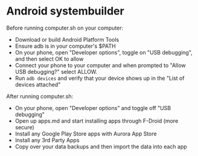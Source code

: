 # Android systembuilder

Before running computer.sh on your computer:
- Download or build Android Platform Tools
- Ensure adb is in your computer's $PATH
- On your phone, open "Developer options", toggle on "USB debugging", and then select OK to allow
- Connect your phone to your computer and when prompted to "Allow USB debugging?" select ALLOW.
- Run `adb devices` and verify that your device shows up in the "List of devices attached"

After running computer.sh:
- On your phone, open "Developer options" and toggle off "USB debugging"
- Open up apps.md and start installing apps through F-Droid (more secure)
- Install any Google Play Store apps with Aurora App Store
- Install any 3rd Party Apps
- Copy over your data backups and then import the data into each app
